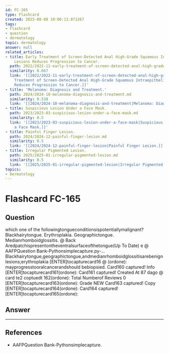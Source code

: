 ```yaml
---
id: FC-165
type: Flashcard
created: 2025-08-08 10:00:13.071267
tags:
- Flashcard
- question
- dermatology
topic: dermatology
answer: null
related_articles:
- title: Early Treatment of Screen-Detected Anal High-Grade Squamous Intraepithelial
    Lesions Reduces Progression to Cancer.
  path: 2022/2022-11-early-treatment-of-screen-detected-anal-high-grade-squamous.md
  similarity: 0.667
  link: '[[2022/2022-11-early-treatment-of-screen-detected-anal-high-grade-squamous|Early
    Treatment of Screen-Detected Anal High-Grade Squamous Intraepithelial Lesions
    Reduces Progression to Cancer.]]'
- title: 'Melanoma: Diagnosis and Treatment.'
  path: 2024/2024-10-melanoma-diagnosis-and-treatment.md
  similarity: 0.538
  link: '[[2024/2024-10-melanoma-diagnosis-and-treatment|Melanoma: Diagnosis and Treatment.]]'
- title: Suspicious Lesion Under a Face Mask.
  path: 2023/2023-03-suspicious-lesion-under-a-face-mask.md
  similarity: 0.5
  link: '[[2023/2023-03-suspicious-lesion-under-a-face-mask|Suspicious Lesion Under
    a Face Mask.]]'
- title: Painful Finger Lesion.
  path: 2024/2024-12-painful-finger-lesion.md
  similarity: 0.5
  link: '[[2024/2024-12-painful-finger-lesion|Painful Finger Lesion.]]'
- title: Irregular Pigmented Lesion.
  path: 2025/2025-01-irregular-pigmented-lesion.md
  similarity: 0.5
  link: '[[2025/2025-01-irregular-pigmented-lesion|Irregular Pigmented Lesion.]]'
topics:
- Dermatology
---
```


# Flashcard FC-165

## Question

which one of the followingtongueconditionsispotentiallymalignant? Blackhairytongue. Erythroplakia. Geographictongue. Medianrhomboidglossitis. @ Back Aredpatchispresentontheventralsurfaceofthetongue(Up To Date) e @ AAFPQuestion Bank-Pythonsimplecapture.py-... Blackhairytongue,geographictongue,andmedianrhomboidglossitisarebenignlesions;erythroplakia [ENTER]tocapturecard16 @ (ordone): mayprogresstooralcancerandshould bebiopsied. Card160 captured! Info [ENTER]tocapturecard161(ordone): Card161 captured! Created At 87 dago @ card te2 coptuedt 162(ordone): Total Numberof Reviews 0 [ENTER]tocapturecard163(ordone): Grade NEW Card163 captured! Copy [ENTER]tocapturecard164(ordone): Card164 captured! [ENTER]tocapturecard165(ordone):

## Answer

****

## References

- AAFPQuestion Bank-Pythonsimplecapture.

